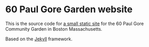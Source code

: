 # 60 Paul Gore Garden website

This is the source code for [a small static site](https://60paulgoregarden.github.io/GardenWebsite/) for the 60 Paul Gore Community Garden in Boston Massachusetts.

Based on the [Jekyll](https://jekyllrb.com/) framework.
